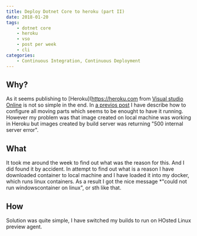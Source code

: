 ```yaml
---
title: Deploy Dotnet Core to heroku (part II)
date: 2018-01-20
tags:
    - dotnet core
    - heroku
    - vso
    - post per week 
    - cli
categories: 
    - Continuous Integration, Continuous Deployment
---
```

## Why?

As it seems publishing to [Heroku](https://heroku.com from [Visual studio Online](http://visualstudio.com) is not so simple in the end.
In [a previos post](http://blog.sasin.eu/2018/01/20/deploy-dotnet-core-to-heroku/) I have describe how to configure all moving parts which seems to be enought to have it running.
However my problem was that image created on local machine was working in Heroku but images created by build server was returning "500 internal server error".

## What 

It took me around the week to find out what was the reason for this. And I did found it by accident. In attempt to find out what is a reason I have downloaded container to local machine and I have loaded it into my docker, which runs linux containers. As a result I got the nice message *"could not run windowscontainer on linux", or sth like that.

## How

Solution was quite simple, I have switched my builds to run on HOsted Linux preview agent.

